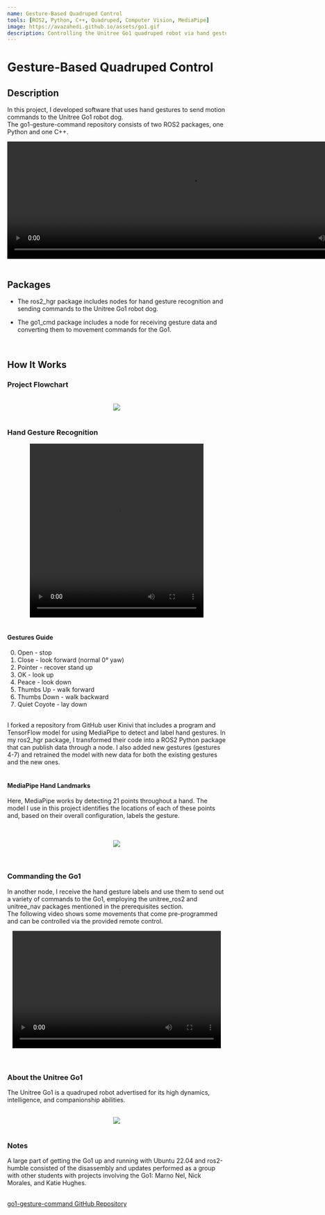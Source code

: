 ```yaml
---
name: Gesture-Based Quadruped Control
tools: [ROS2, Python, C++, Quadruped, Computer Vision, MediaPipe]
image: https://avazahedi.github.io/assets/go1.gif
description: Controlling the Unitree Go1 quadruped robot via hand gestures.
---
```


# Gesture-Based Quadruped Control

## **Description**
In this project, I developed software that uses hand gestures to send motion commands to the Unitree Go1 robot dog.  
The go1-gesture-command repository consists of two ROS2 packages, one Python and one C++. 

<center><video width="845" height="270" controls>
  <source src="https://user-images.githubusercontent.com/39091881/226089569-d1528114-414c-4960-8ec3-f1f7acc11ab2.mp4">
</video></center> 

<br>

## **Packages**
* The ros2_hgr package includes nodes for hand gesture recognition and sending commands to the Unitree Go1 robot dog.  

* The go1_cmd package includes a node for receiving gesture data and converting them to movement commands for the Go1.

<br>

## **How It Works**

### Project Flowchart
<br>
<center><img src="{{ site.url }}{{ site.baseurl }}/assets/go1_flowchart.jpg"/></center>
<br>


### Hand Gesture Recognition

<center><video width="400" height="400" controls>
  <source src="https://user-images.githubusercontent.com/39091881/226089470-37c993d5-ed02-45c1-83af-3d6137bb76a5.mp4">
</video></center> 

<br>

#### Gestures Guide
<ol start="0">
  <li>Open - stop</li>
  <li>Close - look forward (normal 0&deg; yaw)</li>
  <li>Pointer - recover stand up</li>
  <li>OK - look up</li>
  <li>Peace - look down</li>
  <li>Thumbs Up - walk forward</li>
  <li>Thumbs Down - walk backward</li>
  <li>Quiet Coyote - lay down</li>
</ol>

<br>
I forked a repository from GitHub user Kinivi that includes a program and TensorFlow model for using MediaPipe to detect and label hand gestures. In my ros2_hgr package, I transformed their code into a ROS2 Python package that can publish data through a node. I also added new gestures (gestures 4-7) and retrained the model with new data for both the existing gestures and the new ones.  
<br>
<br>

#### MediaPipe Hand Landmarks

Here, MediaPipe works by detecting 21 points throughout a hand. The model I use in this project identifies the locations of each of these points and, based on their overall configuration, labels the gesture. 

<br>
<br>
<center><img src="{{ site.url }}{{ site.baseurl }}/assets/hand_landmarks.png"/></center>
<br>
<br>

### Commanding the Go1

In another node, I receive the hand gesture labels and use them to send out a variety of commands to the Go1, employing the unitree_ros2 and unitree_nav packages mentioned in the prerequisites section.  
The following video shows some movements that come pre-programmed and can be controlled via the provided remote control.  

<center><video width="480" height="270" controls>
  <source src="https://user-images.githubusercontent.com/39091881/226089749-09f4dedc-a96d-4bd7-ac2e-195d2e96af29.mp4">
</video></center> 

<br>
<br>

### About the Unitree Go1
The Unitree Go1 is a quadruped robot advertised for its high dynamics, intelligence, and companionship abilities.  

<br>
<center><img src="{{ site.url }}{{ site.baseurl }}/assets/go1_dancing.gif"/></center>
<br>

### Notes
A large part of getting the Go1 up and running with Ubuntu 22.04 and ros2-humble consisted of the disassembly and updates performed as a group with other students with projects involving the Go1: Marno Nel, Nick Morales, and Katie Hughes.  

<br>
<a href="https://github.com/avazahedi/go1-gesture-command">go1-gesture-command GitHub Repository</a>
